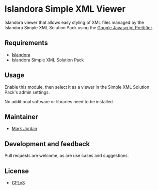 # Islandora Simple XML Viewer

Islandora viewer that allows easy styling of XML files managed by the Islandora Simple XML Solution Pack using the [Google Javascript Prettifier](https://github.com/google/code-prettify).

## Requirements

* [Islandora](https://github.com/Islandora/islandora)
* Islandora Simple XML Solution Pack

## Usage

Enable this module, then select it as a viewer in the Simple XML Solution Pack's admin settings.

No additional software or libraries need to be installed.

## Maintainer

* [Mark Jordan](https://github.com/mjordan)

## Development and feedback

Pull requests are welcome, as are use cases and suggestions.

## License

* [GPLv3](http://www.gnu.org/licenses/gpl-3.0.txt)
